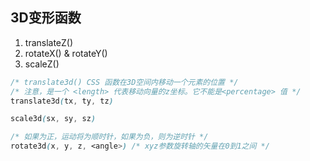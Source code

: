 
## 3D变形函数
1. translateZ() 
2. rotateX() & rotateY()
3. scaleZ()

```scss
/* translate3d() CSS 函数在3D空间内移动一个元素的位置 */
/* 注意，是一个 <length> 代表移动向量的z坐标。它不能是<percentage> 值 */
translate3d(tx, ty, tz)

scale3d(sx, sy, sz)

/* 如果为正，运动将为顺时针，如果为负，则为逆时针 */
rotate3d(x, y, z, <angle>) /* xyz参数旋转轴的矢量在0到1之间 */
```
